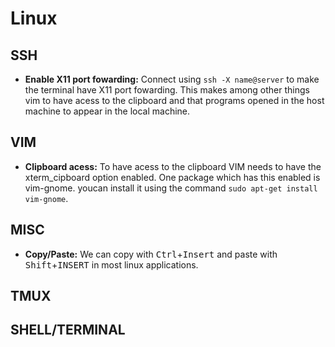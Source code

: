 # Linux

## SSH

- **Enable X11 port fowarding:** Connect using `ssh -X name@server` to make the terminal have X11 port fowarding. This makes among other things vim to have acess to the clipboard and that programs opened in the host machine to appear in the local machine.

## VIM

- **Clipboard acess:** To have acess to the clipboard VIM needs to have the xterm\_cipboard option enabled. One package which has this enabled is vim-gnome. youcan install it using the command `sudo apt-get install vim-gnome`.

## MISC

- **Copy/Paste:** We can copy with <kbd>Ctrl</kbd>+<kbd>Insert</kbd> and paste with <kbd>Shift</kbd>+<kbd>INSERT</kbd> in most linux applications.

## TMUX

## SHELL/TERMINAL


